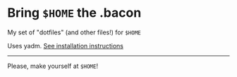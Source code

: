 # Bring `$HOME` the .bacon

My set of "dotfiles" (and other files!) for `$HOME`

Uses yadm. [See installation instructions](https://yadm.io/docs/install)

---

Please, make yourself at `$HOME`!
